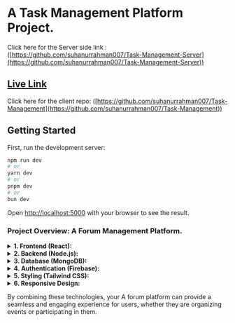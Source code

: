 # A Task Management Platform Project.

Click here for the Server side link : ([https://github.com/suhanurrahman007/Task-Management-Server](https://github.com/suhanurrahman007/Task-Management-Server))

## [ Live Link](https://task-management-cc751.web.app/)

Click here for the client repo: ([https://github.com/suhanurrahman007/Task-Management](https://github.com/suhanurrahman007/Task-Management))

## Getting Started

First, run the development server:

```bash
npm run dev
# or
yarn dev
# or
pnpm dev
# or
bun dev
```

Open [http://localhost:5000](http://localhost:5000) with your browser to see the result.

### Project Overview: A Forum Management Platform.

<details><summary><b>1. Frontend (React):</b></summary>
<p>
You will use React for building the user interface of your social event platform. React is a JavaScript library for building interactive user interfaces, making it well-suited for creating dynamic and responsive web applications.
Implement components for user authentication, event listings, user profiles, and interactive features.

</p>
</details>

<details><summary><b>2. Backend (Node.js):</b></summary>
<p>
Node.js will be the backend framework for your application. It enables you to handle server-side logic and interact with databases.
Set up routes for handling user authentication, event creation, editing, and deletion, as well as other necessary functionalities.

</p>
</details>

<details><summary><b>3. Database (MongoDB):</b></summary>
<p>
MongoDB will serve as your database to store and retrieve data related to users, events, and other relevant information.
Design a schema for your data models, such as User and Event, and establish connections between them. interactive features.

</p>
</details>

<details><summary><b>4. Authentication (Firebase):</b></summary>
<p>
Firebase can be used for user authentication. This includes features like email/password authentication, social media logins, and managing user sessions.
Ensure secure access to different parts of your application based on user roles (e.g., regular user, event organizer, admin).

</p>
</details>


<details><summary><b>5. Styling (Tailwind CSS):</b></summary>
<p>
Tailwind CSS will be used for styling your user interface. It provides a utility-first approach, making it easy to create responsive and aesthetically pleasing designs.
Customize the styles to match the theme and branding of your social event platform.

</p>
</details>

<details><summary><b>6. Responsive Design:</b></summary>
<p>
Ensure your application is responsive and accessible across various devices and screen sizes. This is crucial for providing a seamless user experience.

</p>
</details>

By combining these technologies, your A forum platform can provide a seamless and engaging experience for users, whether they are organizing events or participating in them.
